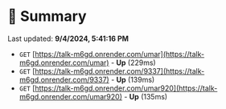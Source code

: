 # 📖 Summary
Last updated: **9/4/2024, 5:41:16 PM**

- `GET` [https://talk-m6gd.onrender.com/umar](https://talk-m6gd.onrender.com/umar) - **Up** (229ms)
- `GET` [https://talk-m6gd.onrender.com/9337](https://talk-m6gd.onrender.com/9337) - **Up** (139ms)
- `GET` [https://talk-m6gd.onrender.com/umar920](https://talk-m6gd.onrender.com/umar920) - **Up** (135ms)
